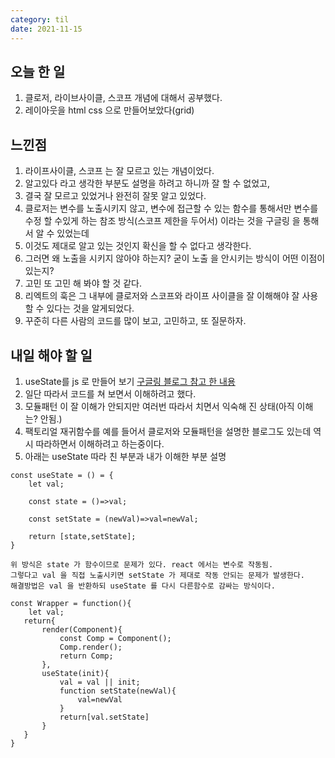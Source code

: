 ```yaml
---
category: til
date: 2021-11-15
---
```


## 오늘 한 일

1. 클로저, 라이브사이클, 스코프 개념에 대해서 공부했다.
2. 레이아웃을 html css 으로 만들어보았다(grid)

## 느낀점

1. 라이프사이클, 스코프 는 잘 모르고 있는 개념이었다.
2. 알고있다 라고 생각한 부분도 설명을 하려고 하니까 잘 할 수 없었고,
3. 결국 잘 모르고 있었거나 완전히 잘못 알고 있었다.
4. 클로저는 변수를 노출시키지 않고, 변수에 접근할 수 있는 함수를 통해서만 변수를 수정 할 수있게 하는 참조 방식(스코프 제한을 두어서) 이라는 것을 구글링 을 통해서 알 수 있었는데
5. 이것도 제대로 알고 있는 것인지 확신을 할 수 없다고 생각한다.
6. 그러면 왜 노출을 시키지 않아야 하는지? 굳이 노출 을 안시키는 방식이 어떤 이점이 있는지?
7. 고민 또 고민 해 봐야 할 것 같다.
8. 리엑트의 훅은 그 내부에 클로저와 스코프와 라이프 사이클을 잘 이해해야 잘 사용 할 수 있다는 것을 알게되었다.
9. 꾸준히 다른 사람의 코드를 많이 보고, 고민하고, 또 질문하자.

## 내일 해야 할 일

1. useState를 js 로 만들어 보기 [구글링 블로그 참고 한 내용](https://hewonjeong.github.io/deep-dive-how-do-react-hooks-really-work-ko/)
2. 일단 따라서 코드를 쳐 보면서 이해하려고 했다.
3. 모듈패턴 이 잘 이해가 안되지만 여러번 따라서 치면서 익숙해 진 상태(아직 이해는? 안됨.)
4. 팩토리얼 재귀함수를 예를 들어서 클로저와 모듈패턴을 설명한 블로그도 있는데 역시 따라하면서 이해하려고 하는중이다.
5. 아래는 useState 따라 친 부분과 내가 이해한 부분 설명

```
const useState = () = {
    let val;

    const state = ()=>val;

    const setState = (newVal)=>val=newVal;

    return [state,setState];
}

위 방식은 state 가 함수이므로 문제가 있다. react 에서는 변수로 작동됨.
그렇다고 val 을 직접 노출시키면 setState 가 제대로 작동 안되는 문제가 발생한다.
해결방법은 val 을 반환하되 useState 를 다시 다른함수로 감싸는 방식이다.

const Wrapper = function(){
    let val;
   return{
       render(Component){
           const Comp = Component();
           Comp.render();
           return Comp;
       },
       useState(init){
           val = val || init;
           function setState(newVal){
               val=newVal
           }
           return[val.setState]
       }
   }
}
```
